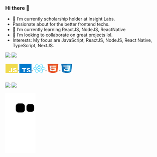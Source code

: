 ### Hi there 👋

<!--
**joaovictor3g/joaovictor3g** is a ✨ _special_ ✨ repository because its `README.md` (this file) appears on your GitHub profile.
-->
- 🔭 I’m currently scholarship holder at Insight Labs.
- Passionate about for the better frontend techs.
- 🌱 I’m currently learning ReactJS, NodeJS, ReactNative
- 👯 I’m looking to collaborate on great projects lol.
- Interests: My focus are JavaScript, ReactJS, NodeJS, React Native, TypeScript, NextJS.
<div>
  <a href="https://github.com/joaovictor3g">
  <img height="180em" src="https://github-readme-stats.vercel.app/api?username=joaovictor3g&show_icons=true&theme=dracula&include_all_commits=true&count_private=true"/>
  <img height="180em" src="https://github-readme-stats.vercel.app/api/top-langs/?username=joaovictor3g&layout=compact&langs_count=16&theme=dracula"/>
</div>
<div style="display: inline_block"><br>
  <img align="center" alt="jv-Js" height="30" width="40" src="https://raw.githubusercontent.com/devicons/devicon/master/icons/javascript/javascript-plain.svg">
  <img align="center" alt="jv-Ts" height="30" width="40" src="https://raw.githubusercontent.com/devicons/devicon/master/icons/typescript/typescript-plain.svg">
  <img align="center" alt="jv-React" height="30" width="40" src="https://raw.githubusercontent.com/devicons/devicon/master/icons/react/react-original.svg">
  <img align="center" alt="jv-HTML" height="30" width="40" src="https://raw.githubusercontent.com/devicons/devicon/master/icons/html5/html5-original.svg">
  <img align="center" alt="jv-CSS" height="30" width="40" src="https://raw.githubusercontent.com/devicons/devicon/master/icons/css3/css3-original.svg">
</div>
  
  ##
 
<div> 
  <a href = "jvdias79797@gmail.com"><img src="https://img.shields.io/badge/-Gmail-%23333?style=for-the-badge&logo=gmail&logoColor=white" target="_blank"></a>
  <a href="https://www.linkedin.com/in/jo%C3%A3o-victor-dias-barroso-374b011a5/" target="_blank"><img src="https://img.shields.io/badge/-LinkedIn-%230077B5?style=for-the-badge&logo=linkedin&logoColor=white" target="_blank"></a> 
 </div>


 ![Snake animation](https://github.com/rafaballerini/rafaballerini/blob/output/github-contribution-grid-snake.svg)
